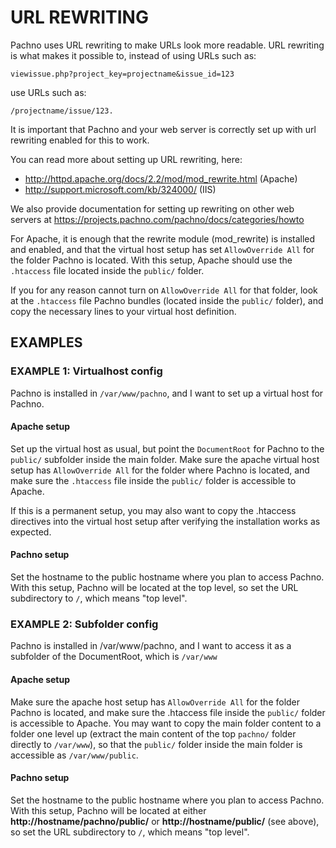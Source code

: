 URL REWRITING
=============

Pachno uses URL rewriting to make URLs look more readable.
URL rewriting is what makes it possible to, instead of using URLs such as:

    viewissue.php?project_key=projectname&issue_id=123

use URLs such as:

    /projectname/issue/123.

It is important that Pachno and your web server is correctly set up
with url rewriting enabled for this to work.

You can read more about setting up URL rewriting, here:
* http://httpd.apache.org/docs/2.2/mod/mod_rewrite.html (Apache)
* http://support.microsoft.com/kb/324000/ (IIS)

We also provide documentation for setting up rewriting on other web servers
at https://projects.pachno.com/pachno/docs/categories/howto

For Apache, it is enough that the rewrite module (mod_rewrite) is installed
and enabled, and that the virtual host setup has set `AllowOverride All`
for the folder Pachno is located. With this setup, Apache should use
the `.htaccess` file located inside the `public/` folder.

If you for any reason cannot turn on `AllowOverride All` for that folder, look at
the `.htaccess` file Pachno bundles (located inside the `public/`
folder), and copy the necessary lines to your virtual host definition.


EXAMPLES
--------

### EXAMPLE 1: Virtualhost config

Pachno is installed in `/var/www/pachno`, and I want to
set up a virtual host for Pachno.

#### Apache setup

Set up the virtual host as usual, but point the `DocumentRoot`
for Pachno to the `public/` subfolder inside the main folder.
Make sure the apache virtual host setup has `AllowOverride All` for the folder
where Pachno is located, and make sure the `.htaccess` file inside
the `public/` folder is accessible to Apache.

If this is a permanent setup, you may also want to copy the .htaccess directives
into the virtual host setup after verifying the installation works as expected.

#### Pachno setup 

Set the hostname to the public hostname where you plan
to access Pachno. With this setup, Pachno will be located at the
top level, so set the URL subdirectory to `/`, which means "top level".


### EXAMPLE 2: Subfolder config

Pachno is installed in /var/www/pachno, and I want to
access it as a subfolder of the DocumentRoot, which is `/var/www`

#### Apache setup 

Make sure the apache host setup has `AllowOverride All` for the
folder Pachno is located, and make sure the .htaccess file inside the
`public/` folder is accessible to Apache. You may want to copy the main
folder content to a folder one level up (extract the main content of
the top `pachno/` folder directly to `/var/www`), so that
the `public/` folder inside the main folder is accessible
as `/var/www/public`.

#### Pachno setup

Set the hostname to the public hostname where you plan to
access Pachno. With this setup, Pachno will be located at either
__http://hostname/pachno/public/__ or __http://hostname/public/__
(see above), so set the URL subdirectory to `/`, which means "top level".
